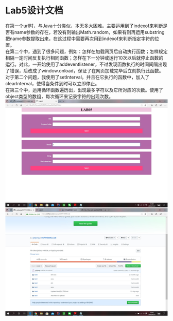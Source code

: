 # Lab5设计文档

在第一个url时，与Java十分类似，本无多大困难。主要运用到了indexof来判断是否有name参数的存在，若没有则输出Math.random，如果有则再运用substring把name参数提取出来，在这过程中需要再次用到indexof来判断指定字符的位置。  
在第二个中，遇到了很多问题，例如：怎样在加载网页后自动执行函数；怎样规定相隔一定时间反复执行相同函数；怎样在下一分钟或运行10次以后就停止函数的运行。对此，一开始使用了addeventlistener，不过发现函数执行的时间间隔出现了错误，后改成了window.onload，保证了在网页加载完毕后立刻执行此函数。对于第二个问题，我使用了setInterval。并且在它执行的函数中，加入了clearInterval，使得当条件到时可以立即停止。  
在第三个中，运用循环函数遍历出，出现最多字符以及它所对应的次数。使用了object类型的数组，每次循环来记录字符的出现次数。
![截图](lab5需求文档.assets\截图.jpg)
![github](lab5需求文档.assets\github.jpg)
